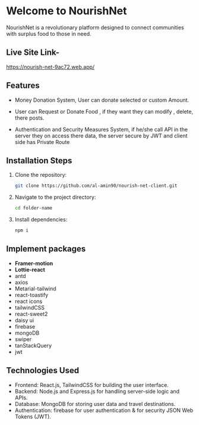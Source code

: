 # Welcome to NourishNet

NourishNet is a revolutionary platform designed to connect communities with surplus food to those in need. 

## Live Site Link-

https://nourish-net-9ac72.web.app/

## Features

- Money Donation System, User can donate selected or custom Amount.

- User can Request or Donate Food , if they want they can modify , delete, there
posts.

- Authentication and Security Measures System, if he/she call API in the server they
on access there data, the server secure by JWT and client side has Private Route


## Installation Steps

1. Clone the repository:
    ```sh
    git clone https://github.com/al-amin90/nourish-net-client.git
    ```
2. Navigate to the project directory:
    ```sh
    cd folder-name
    ```
3. Install dependencies:
    ```sh
    npm i
    ```

## Implement packages

- **Framer-motion**
- **Lottie-react**
- antd
- axios
- Metarial-tailwind
- react-toastify
- react icons
- tailwindCSS
- react-sweet2
- daisy ui
- firebase
- mongoDB
- swiper
- tanStackQuery
- jwt

## Technologies Used

- Frontend: React.js, TailwindCSS for building the user interface.
- Backend: Node.js and Express.js for handling server-side logic and APIs.
- Database: MongoDB for storing user data and travel destinations.
- Authentication: firebase for user authentication & for security JSON Web Tokens (JWT).


